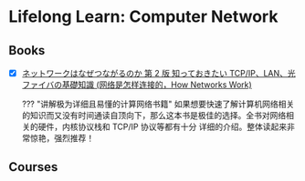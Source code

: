 # Lifelong Learn: Computer Network

## Books


- [x] [ネットワークはなぜつながるのか 第 2 版 知っておきたい TCP/IP、LAN、光ファイバの基礎知識 (网络是怎样连接的，How Networks Work)](https://www.amazon.co.jp/-/en/%E6%88%B8%E6%A0%B9-%E5%8B%A4/dp/4822283119/ref=sr_1_1?crid=3GWXKUAC7BG73&keywords=%E3%83%8D%E3%83%83%E3%83%88%E3%83%AF%E3%83%BC%E3%82%AF%E3%81%AF%E3%81%AA%E3%81%9C%E3%81%A4%E3%81%AA%E3%81%8C%E3%82%8B%E3%81%AE%E3%81%8B+%E2%80%94+%E7%9F%A5%E3%81%A3%E3%81%A6%E3%81%8A%E3%81%8D%E3%81%9F%E3%81%84+tcp%2Fip%E3%80%81lan%E3%80%81led+%E3%81%AE%E5%9F%BA%E7%A4%8E%E7%9F%A5%E8%AD%98&qid=1682647841&sprefix=%E8%A9%A6%E3%81%97%E3%81%A6%E7%90%86%E8%A7%A3+linux+%E3%81%AE%E3%81%97%E3%81%8F%E3%81%BF+%E5%AE%9F%E9%A8%93%E3%81%A8%E5%9B%B3%E8%A7%A3%E3%81%A7%E5%AD%A6%E3%81%B6+os+%E3%81%A8%E3%83%8F%E3%83%BC%E3%83%89%E3%82%A6%E3%82%A7%E3%82%A2%E3%81%AE%E5%9F%BA%E7%A4%8E%E7%9F%A5%E8%AD%98%2Caps%2C885&sr=8-1)

    ??? "讲解极为详细且易懂的计算网络书籍"
        如果想要快速了解计算机网络相关的知识而又没有时间通读自顶向下，那么这本书是极佳的选择。全书对网络相关的硬件，内核协议栈和 TCP/IP 协议等都有十分
        详细的介绍。整体读起来非常惊艳，强烈推荐！




## Courses
